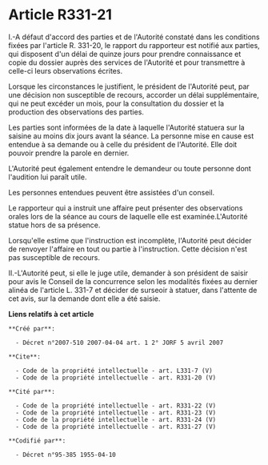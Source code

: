 # Article R331-21

I.-A défaut d'accord des parties et de l'Autorité constaté dans les conditions fixées par l'article R. 331-20, le rapport du
rapporteur est notifié aux parties, qui disposent d'un délai de quinze jours pour prendre connaissance et copie du dossier
auprès des services de l'Autorité et pour transmettre à celle-ci leurs observations écrites. 

Lorsque les circonstances le justifient, le président de l'Autorité peut, par une décision non susceptible de recours,
accorder un délai supplémentaire, qui ne peut excéder un mois, pour la consultation du dossier et la production des
observations des parties. 

Les parties sont informées de la date à laquelle l'Autorité statuera sur la saisine au moins dix jours avant la séance. La
personne mise en cause est entendue à sa demande ou à celle du président de l'Autorité. Elle doit pouvoir prendre la parole
en dernier.

L'Autorité peut également entendre le demandeur ou toute personne dont l'audition lui paraît utile. 

Les personnes entendues peuvent être assistées d'un conseil. 

Le rapporteur qui a instruit une affaire peut présenter des observations orales lors de la séance au cours de laquelle elle
est examinée.L'Autorité statue hors de sa présence. 

Lorsqu'elle estime que l'instruction est incomplète, l'Autorité peut décider de renvoyer l'affaire en tout ou partie à
l'instruction. Cette décision n'est pas susceptible de recours. 

II.-L'Autorité peut, si elle le juge utile, demander à son président de saisir pour avis le Conseil de la concurrence selon
les modalités fixées au dernier alinéa de l'article L. 331-7 et décider de surseoir à statuer, dans l'attente de cet avis,
sur la demande dont elle a été saisie.

**Liens relatifs à cet article**

	**Créé par**:

	  - Décret n°2007-510 2007-04-04 art. 1 2° JORF 5 avril 2007

	**Cite**:

	  - Code de la propriété intellectuelle - art. L331-7 (V)
	  - Code de la propriété intellectuelle - art. R331-20 (V)

	**Cité par**:

	  - Code de la propriété intellectuelle - art. R331-22 (V)
	  - Code de la propriété intellectuelle - art. R331-23 (V)
	  - Code de la propriété intellectuelle - art. R331-24 (V)
	  - Code de la propriété intellectuelle - art. R331-27 (V)

	**Codifié par**:

	  - Décret n°95-385 1955-04-10
